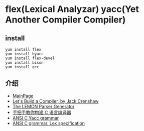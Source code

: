# flex(Lexical Analyzar) yacc(Yet Another Compiler Compiler) 

## install 
```
yum install flex
yum install byacc
yum install flex-devel
yum install bison
yum install gcc
```
## 介绍
* [MainPage](https://www.epaperpress.com/lexandyacc/index.html)
* [Let's Build a Compiler, by Jack Crenshaw](https://compilers.iecc.com/crenshaw/)
* [The LEMON Parser Generator](http://www.hwaci.com/sw/lemon/)
* [手把手教你构建 C 语言编译器](https://lotabout.me/2015/write-a-C-interpreter-1/)
* [ANSI C Yacc grammar](http://www.quut.com/c/ANSI-C-grammar-y-1998.html)
* [ANSI C grammar, Lex specification](http://www.quut.com/c/ANSI-C-grammar-l-1998.html)
